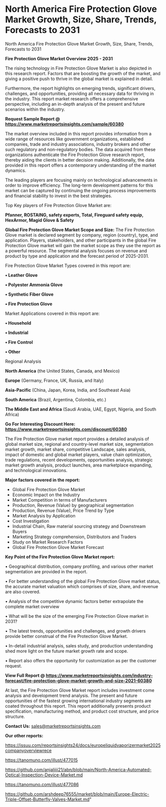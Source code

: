 # North America Fire Protection Glove Market Growth, Size, Share, Trends, Forecasts to 2031
 North America Fire Protection Glove Market Growth, Size, Share, Trends, Forecasts to 2031

<Strong> Fire Protection Glove Market Overview 2025 - 2031</strong>

The rising technology in Fire Protection Glove Market is also depicted in this research report. Factors that are boosting the growth of the market, and giving a positive push to thrive in the global market is explained in detail.

Furthermore, the report highlights on emerging trends, significant drivers, challenges, and opportunities, providing all necessary data for thriving in the industry. This report market research offers a comprehensive perspective, including an in-depth analysis of the present and future scenarios within the industry.

<strong>Request Sample Report @ <a href=https://www.marketreportsinsights.com/sample/60380>https://www.marketreportsinsights.com/sample/60380</a></strong>

The market overview included in this report provides information from a wide range of resources like government organizations, established companies, trade and industry associations, industry brokers and other such regulatory and non-regulatory bodies. The data acquired from these organizations authenticate the Fire Protection Glove research report, thereby aiding the clients in better decision making. Additionally, the data provided in this report offers a contemporary understanding of the market dynamics.

The leading players are focusing mainly on technological advancements in order to improve efficiency. The long-term development patterns for this market can be captured by continuing the ongoing process improvements and financial stability to invest in the best strategies.

Top Key players of Fire Protection Glove Market are:

<strong>Pfanner, ROSTAING, safety experts, Total, Fireguard safety equip, HexArmor, Magid Glove & Safety</strong>

<strong><b>Global Fire Protection Glove Market Scope and Size:</b></strong>
The Fire Protection Glove market is declared segment by company, region (country), type, and application. Players, stakeholders, and other participants in the global Fire Protection Glove market will gain the market scope as they use the report as a powerful resource. The segmental analysis focuses on revenue and product by type and application and the forecast period of 2025-2031.

Fire Protection Glove Market Types covered in this report are:

<strong>• Leather Glove

• Polyester Ammonia Glove

• Synthetic Fiber Glove

• Fire Protection Glove</strong>

Market Applications covered in this report are:

<strong>• Household

• Industrial

• Fire Control

• Other</strong> 

Regional Analysis

<strong>North America</strong> (the United States, Canada, and Mexico)

<strong>Europe</strong> (Germany, France, UK, Russia, and Italy)

<strong>Asia-Pacific</strong> (China, Japan, Korea, India, and Southeast Asia)

<strong>South America</strong> (Brazil, Argentina, Colombia, etc.)

<strong>The Middle East and Africa</strong> (Saudi Arabia, UAE, Egypt, Nigeria, and South Africa)

<strong>Go For Interesting Discount Here: <a href=https://www.marketreportsinsights.com/discount/60380>https://www.marketreportsinsights.com/discount/60380</a></strong>

The Fire Protection Glove market report provides a detailed analysis of global market size, regional and country-level market size, segmentation market growth, market share, competitive Landscape, sales analysis, impact of domestic and global market players, value chain optimization, trade regulations, recent developments, opportunities analysis, strategic market growth analysis, product launches, area marketplace expanding, and technological innovations.

<strong><b>Major factors covered in the report:</b></strong>
<ul>
  <li>Global Fire Protection Glove Market </li>
  <li>Economic Impact on the Industry</li>
  <li>Market Competition in terms of Manufacturers</li>
  <li>Production, Revenue (Value) by geographical segmentation</li>
  <li>Production, Revenue (Value), Price Trend by Type</li>
  <li>Market Analysis by Application</li>
  <li>Cost Investigation</li>
  <li>Industrial Chain, Raw material sourcing strategy and Downstream Buyers</li>
  <li>Marketing Strategy comprehension, Distributors and Traders</li>
  <li>Study on Market Research Factors</li>
  <li>Global Fire Protection Glove Market Forecast</li>
</ul>

<strong><b>Key Point of the Fire Protection Glove Market report:</b></strong>

• Geographical distribution, company profiling, and various other market segmentation are provided in the report.

• For better understanding of the global Fire Protection Glove market status, the accurate market valuation which comprises of size, share, and revenue are also covered.

• Analysis of the competitive dynamic factors better extrapolate the complete market overview

• What will be the size of the emerging Fire Protection Glove market in 2031?

• The latest trends, opportunities and challenges, and growth drivers provide better construal of the Fire Protection Glove Market.

• In-detail industrial analysis, sales study, and production understanding shed more light on the future market growth rate and scope.

• Report also offers the opportunity for customization as per the customer request.

<strong><b>View Full Report @ <a href=https://www.marketreportsinsights.com/industry-forecast/fire-protection-glove-market-growth-and-size-2021-60380>https://www.marketreportsinsights.com/industry-forecast/fire-protection-glove-market-growth-and-size-2021-60380</a></b></strong>


At last, the Fire Protection Glove Market report includes investment come analysis and development trend analysis. The present and future opportunities of the fastest growing international industry segments are coated throughout this report. This report additionally presents product specification, manufacturing method, and product cost structure, and price structure.

<strong>Contact Us:</strong>
sales@marketreportsinsights.com

<strong>Our other reports:</strong>

<a href=https://issuu.com/reportsinsights24/docs/europeliquidvaporizermarket2025companyoverviewrece>https://issuu.com/reportsinsights24/docs/europeliquidvaporizermarket2025companyoverviewrece</a>

<a href=https://tanomuno.com/illust/477015>https://tanomuno.com/illust/477015</a>

<a href=https://github.com/anjaliiii21/abn/blob/main/North-America-Automated-Optical-Inspection-Device-Market.md>https://github.com/anjaliiii21/abn/blob/main/North-America-Automated-Optical-Inspection-Device-Market.md</a>

<a href=https://tanomuno.com/illust/477086>https://tanomuno.com/illust/477086</a>

<a href=https://github.com/arshdeep76555/market/blob/main/Europe-Electric-Triple-Offset-Butterfly-Valves-Market.md>https://github.com/arshdeep76555/market/blob/main/Europe-Electric-Triple-Offset-Butterfly-Valves-Market.md</a>"
